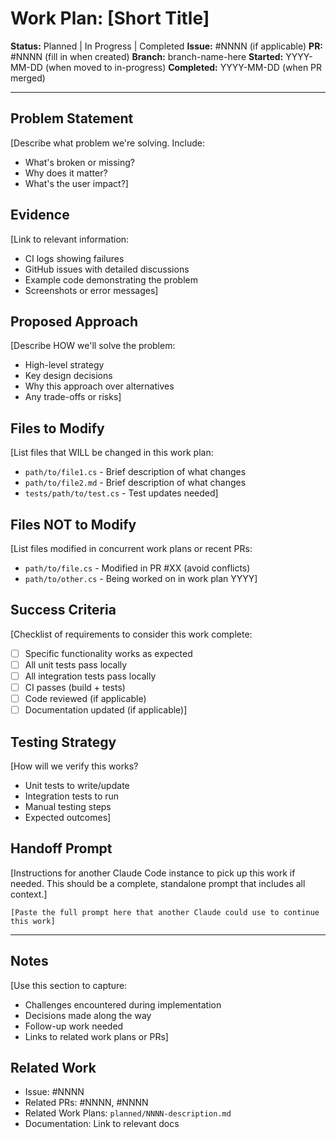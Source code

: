 # Work Plan: [Short Title]

**Status:** Planned | In Progress | Completed
**Issue:** #NNNN (if applicable)
**PR:** #NNNN (fill in when created)
**Branch:** branch-name-here
**Started:** YYYY-MM-DD (when moved to in-progress)
**Completed:** YYYY-MM-DD (when PR merged)

---

## Problem Statement

[Describe what problem we're solving. Include:
- What's broken or missing?
- Why does it matter?
- What's the user impact?]

## Evidence

[Link to relevant information:
- CI logs showing failures
- GitHub issues with detailed discussions
- Example code demonstrating the problem
- Screenshots or error messages]

## Proposed Approach

[Describe HOW we'll solve the problem:
- High-level strategy
- Key design decisions
- Why this approach over alternatives
- Any trade-offs or risks]

## Files to Modify

[List files that WILL be changed in this work plan:
- `path/to/file1.cs` - Brief description of what changes
- `path/to/file2.md` - Brief description of what changes
- `tests/path/to/test.cs` - Test updates needed]

## Files NOT to Modify

[List files modified in concurrent work plans or recent PRs:
- `path/to/file.cs` - Modified in PR #XX (avoid conflicts)
- `path/to/other.cs` - Being worked on in work plan YYYY]

## Success Criteria

[Checklist of requirements to consider this work complete:
- [ ] Specific functionality works as expected
- [ ] All unit tests pass locally
- [ ] All integration tests pass locally
- [ ] CI passes (build + tests)
- [ ] Code reviewed (if applicable)
- [ ] Documentation updated (if applicable)]

## Testing Strategy

[How will we verify this works?
- Unit tests to write/update
- Integration tests to run
- Manual testing steps
- Expected outcomes]

## Handoff Prompt

[Instructions for another Claude Code instance to pick up this work if needed.
This should be a complete, standalone prompt that includes all context.]

```
[Paste the full prompt here that another Claude could use to continue this work]
```

---

## Notes

[Use this section to capture:
- Challenges encountered during implementation
- Decisions made along the way
- Follow-up work needed
- Links to related work plans or PRs]

## Related Work

- Issue: #NNNN
- Related PRs: #NNNN, #NNNN
- Related Work Plans: `planned/NNNN-description.md`
- Documentation: Link to relevant docs
